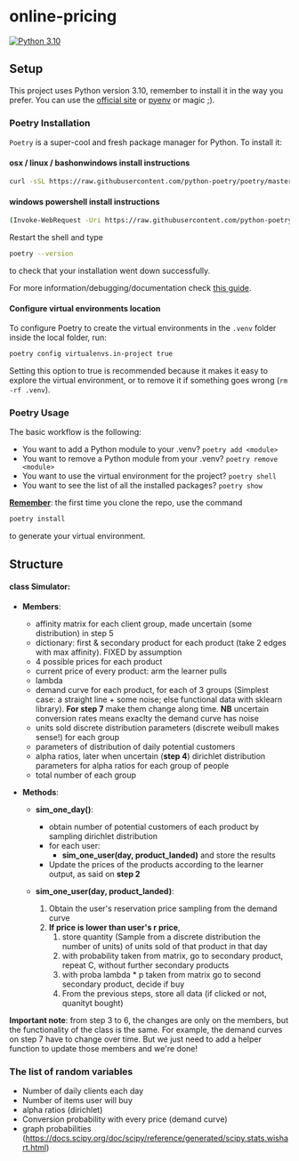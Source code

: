 # online-pricing
[![Python 3.10](https://img.shields.io/badge/python-3.10-green.svg)](https://www.python.org/downloads/release/python-3100/)
## Setup

This project uses Python version 3.10, remember to install it  in the way you prefer.
You can use the [official site](https://www.python.org/downloads/) or [pyenv](https://github.com/pyenv/pyenv) or magic ;).

### Poetry Installation

`Poetry` is a super-cool and fresh package manager for Python. To install it:

#### osx / linux / bashonwindows install instructions
```sh 
curl -sSL https://raw.githubusercontent.com/python-poetry/poetry/master/get-poetry.py | python -
```
#### windows powershell install instructions

```sh
(Invoke-WebRequest -Uri https://raw.githubusercontent.com/python-poetry/poetry/master/get-poetry.py -UseBasicParsing).Content | python -
```

Restart the shell and type
```sh
poetry --version
```
to check that your installation went down successfully.

For more information/debugging/documentation check [this guide](https://python-poetry.org/docs/).

#### Configure virtual environments location
To configure Poetry to create the virtual environments in the `.venv` folder inside the local folder, run:
```sh
poetry config virtualenvs.in-project true
```
Setting this option to true is recommended because it makes it easy to explore the virtual environment, or to remove it if something goes wrong (`rm -rf .venv`).

### Poetry Usage

The basic workflow is the following:
* You want to add a Python module to your .venv? `poetry add <module>`
* You want to remove a Python module from your .venv? `poetry remove <module>`
* You want to use the virtual environment for the project? `poetry shell`
* You want to see the list of all the installed packages? `poetry show`

<ins>**Remember**</ins>:
the first time you clone the repo, use the command
```sh
poetry install
```
to generate your virtual environment.

## Structure 

#### class Simulator:
- ****Members****:
  - affinity matrix for each client group, made uncertain (some distribution) in step 5
  - dictionary: first & secondary product for each product (take 2 edges with max affinity). FIXED by assumption
  - 4 possible prices for each product
  - current price of every product: arm the learner pulls
  - lambda
  - demand curve for each product, for each of 3 groups (Simplest case: a straight line + some noise; else functional data with sklearn library). **For step 7** make them change along time. **NB** uncertain conversion rates means exaclty the demand curve has noise
  - units sold discrete distribution parameters (discrete weibull makes sense!) for each group 
  - parameters of distribution of daily potential customers
  - alpha ratios, later when uncertain (**step 4**) dirichlet distribution parameters for alpha ratios for each group of people
  - total number of each group


- __Methods__:
  - **sim_one_day()**:
    - obtain number of potential customers of each product by sampling dirichlet distribution
    - for each user:
      - **sim_one_user(day, product_landed)** and store the results
    - Update the prices of the products according to the learner output, as said on **step 2**


  - **sim_one_user(day, product_landed)**:
    1. Obtain the user's reservation price sampling from the demand curve
    2. **If price is lower than user's r price**,
       1. store quantity (Sample from a discrete distribution the number of units) of units sold of that product in that day
       2. with probability taken from matrix, go to secondary product, repeat C, without further secondary products
       3. with proba lambda * p taken from matrix go to second secondary product, decide if buy
       4. From the previous steps, store all data (if clicked or not, quanityt bought)

**Important note**:     from step 3 to 6, the changes are only on the members, but the functionality of the class is the same.
For example, the demand curves on step 7 have to change over time. But we just need to add a helper function to update those members and we're done!

### The list of random variables
- Number of daily clients each day
- Number of items user will buy
- alpha ratios (dirichlet)
- Conversion probability with every price (demand curve)
- graph probabilities (https://docs.scipy.org/doc/scipy/reference/generated/scipy.stats.wishart.html)
